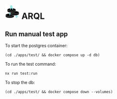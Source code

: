 # ![ARQL Logo](./ARQL.svg) ARQL

## Run manual test app

To start the postgres container:

```
(cd ./apps/test/ && docker compose up -d db)
```

To run the test command:

```
nx run test:run
```

To stop the db:

```
(cd ./apps/test/ && docker compose down --volumes)
```

